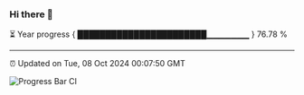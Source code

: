 ### Hi there 👋

⏳ Year progress { ███████████████████████▁▁▁▁▁▁▁ } 76.78 %

---

⏰ Updated on Tue, 08 Oct 2024 00:07:50 GMT

![Progress Bar CI](https://github.com/EinsPommes/EinsPommes/blob/main/.github/workflows/main.yml)
